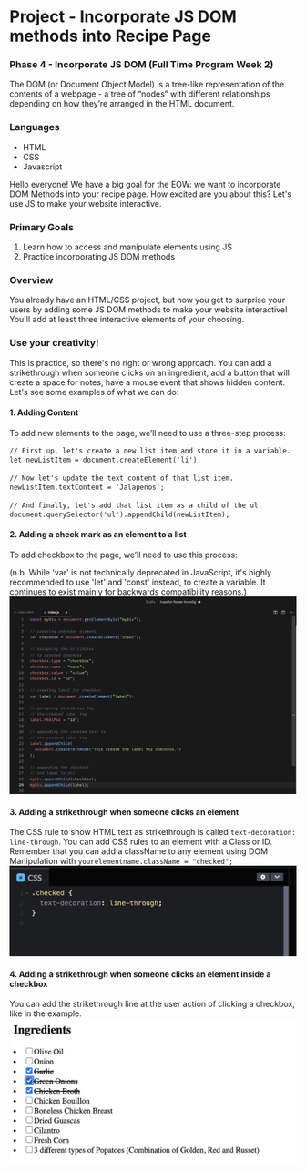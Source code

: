 # Project - Incorporate JS DOM methods into Recipe Page

### Phase 4 - Incorporate JS DOM (Full Time Program Week 2)

The DOM (or Document Object Model) is a tree-like representation of the contents of a webpage - a tree of “nodes” with different relationships depending on how they’re arranged in the HTML document.

### Languages

- HTML
- CSS
- Javascript

Hello everyone!
We have a big goal for the EOW: we want to incorporate DOM Methods into your recipe page. How excited are you about this? Let's use JS to make your website interactive.

### Primary Goals

1. Learn how to access and manipulate elements using JS
2. Practice incorporating JS DOM methods

### Overview

You already have an HTML/CSS project, but now you get to surprise your users by adding some JS DOM methods to make your website interactive! You'll add at least three interactive elements of your choosing.

### Use your creativity!

This is practice, so there's no right or wrong approach.
You can add a strikethrough when someone clicks on an ingredient, add a button that will create a space for notes, have a mouse event that shows hidden content. Let's see some examples of what we can do:

#### 1. Adding Content

To add new elements to the page, we’ll need to use a three-step process:

```
// First up, let's create a new list item and store it in a variable.
let newListItem = document.createElement('li');

// Now let's update the text content of that list item.
newListItem.textContent = 'Jalapenos';

// And finally, let's add that list item as a child of the ul.
document.querySelector('ul').appendChild(newListItem);
```

#### 2. Adding a check mark as an element to a list

To add checkbox to the page, we’ll need to use this process:

(n.b. While 'var' is not technically deprecated in JavaScript, it's highly recommended to use 'let' and 'const' instead, to create a variable. It continues to exist mainly for backwards compatibility reasons.)
![Brute Force Approach to adding a checkbox](https://raw.githubusercontent.com/Techtonica/curriculum/af027e9524fff7abab62e65705f8d3427424c7d9/projects/pr-screenshot/pr-dommanipulation1.png)

#### 3. Adding a strikethrough when someone clicks an element

The CSS rule to show HTML text as strikethrough is called `text-decoration: line-through`. You can add CSS rules to an element with a Class or ID. Remember that you can add a className to any element using DOM Manipulation with `yourelementname.className = "checked";`
![Brute Force Approach to adding a checkbox](https://raw.githubusercontent.com/Techtonica/curriculum/af027e9524fff7abab62e65705f8d3427424c7d9/projects/pr-screenshot/pr-dommanipulation2.png)

#### 4. Adding a strikethrough when someone clicks an element inside a checkbox

You can add the strikethrough line at the user action of clicking a checkbox, like in the example.
![Brute Force Approach to adding a checkbox](https://raw.githubusercontent.com/Techtonica/curriculum/af027e9524fff7abab62e65705f8d3427424c7d9/projects/pr-screenshot/pr-dommanipulation3.png)
